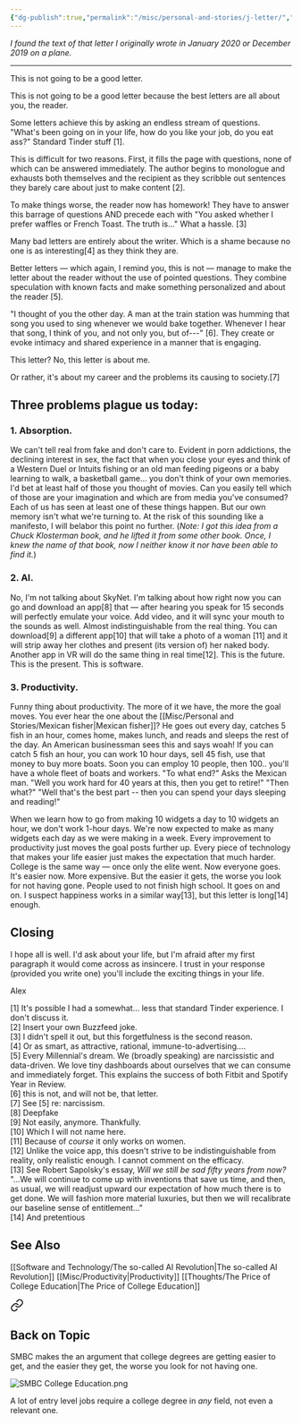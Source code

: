 ```yaml
---
{"dg-publish":true,"permalink":"/misc/personal-and-stories/j-letter/","tags":["thoughts","productivity","AI"],"noteIcon":3}
---
```



*I found the text of that letter I originally wrote in January 2020 or December 2019 on a plane.*

---
This is not going to be a good letter.  

This is not going to be a good letter because the best letters are all about you, the reader.

Some letters achieve this by asking an endless stream of questions. "What's been going on in your life, how do you like your job, do you eat ass?" Standard Tinder stuff [1]. 

This is difficult for two reasons. First, it fills the page with questions, none of which can be answered immediately. The author begins to monologue and exhausts both themselves and the recipient as they scribble out sentences they barely care about just to make content [2]. 

To make things worse, the reader now has homework! They have to answer this barrage of questions AND precede each with "You asked whether I prefer waffles or French Toast. The truth is..." What a hassle. [3]  

Many bad letters are entirely about the writer. Which is a shame because no one is as interesting[4] as they think they are.  

Better letters — which again, I remind you, this is not — manage to make the letter about the reader without the use of pointed questions. They combine speculation with known facts and make something personalized and about the reader [5]. 

"I thought of you the other day. A man at the train station was humming that song you used to sing whenever we would bake together. Whenever I hear that song, I think of you, and not only you, but of---" [6]. They create or evoke intimacy and shared experience in a manner that is engaging.  

This letter? No, this letter is about me.  

Or rather, it's about my career and the problems its causing to society.[7]  

## Three problems plague us today:  
  
### 1.  **Absorption**.

We can't tell real from fake and don't care to. Evident in porn addictions, the declining interest in sex, the fact that when you close your eyes and think of a Western Duel or Intuits fishing or an old man feeding pigeons or a baby learning to walk, a basketball game... you don't think of your own memories. I'd bet at least half of those you thought of movies. Can you easily tell which of those are your imagination and which are from media you've consumed? Each of us has seen at least one of these things happen. But our own memory isn't what we're turning to. At the risk of this sounding like a manifesto, I will belabor this point no further.  (*Note: I got this idea from a Chuck Klosterman book, and he lifted it from some other book. Once, I knew the name of that book, now I neither know it nor have been able to find it.*)

### 2. **AI**.
No, I'm not talking about SkyNet. I'm talking about how right now you can go and download an app[8] that — after hearing you speak for 15 seconds will perfectly emulate your voice. Add video, and it will sync your mouth to the sounds as well. Almost indistinguishable from the real thing. You can download[9] a different app[10] that will take a photo of a woman [11] and it will strip away her clothes and present (its version of) her naked body. Another app in VR will do the same thing in real time[12]. This is the future. This is the present. This is software.  

### 3.  **Productivity**. 
Funny thing about productivity. The more of it we have, the more the goal moves. You ever hear the one about the [[Misc/Personal and Stories/Mexican fisher\|Mexican fisher]]? He goes out every day, catches 5 fish in an hour, comes home, makes lunch, and reads and sleeps the rest of the day. An American businessman sees this and says woah! If you can catch 5 fish an hour, you can work 10 hour days, sell 45 fish, use that money to buy more boats. Soon you can employ 10 people, then 100.. you'll have a whole fleet of boats and workers. "To what end?" Asks the Mexican man. "Well you work hard for 40 years at this, then you get to retire!" "Then what?" "Well that's the best part -- then you can spend your days sleeping and reading!"  

When we learn how to go from making 10 widgets a day to 10 widgets an hour, we don't work 1-hour days. We're now expected to make as many widgets each day as we were making in a week. Every improvement to productivity just moves the goal posts further up. Every piece of technology that makes your life easier just makes the expectation that much harder. College is the same way — once only the elite went. Now everyone goes. It's easier now. More expensive. But the easier it gets, the worse you look for not having gone. People used to not finish high school. It goes on and on. I suspect happiness works in a similar way[13], but this letter is long[14] enough.  

## Closing

I hope all is well. I'd ask about your life, but I'm afraid after my first paragraph it would come across as insincere. I trust in your response (provided you write one) you'll include the exciting things in your life.  
  
Alex  


[1] It's possible I had a somewhat... less that standard Tinder experience. I don't discuss it.  
[2] Insert your own Buzzfeed joke.  
[3] I didn't spell it out, but this forgetfulness is the second reason.  
[4] Or as smart, as attractive, rational, immune-to-advertising....  
[5] Every Millennial's dream. We (broadly speaking) are narcissistic and data-driven. We love tiny dashboards about ourselves that we can consume and immediately forget. This explains the success of both Fitbit and Spotify Year in Review.  
[6] this is not, and will not be, that letter.  
[7] See [5] re: narcissism.  
[8] Deepfake  
[9] Not easily, anymore. Thankfully.  
[10] Which I will not name here.  
[11] Because of *course* it only works on women.  
[12] Unlike the voice app, this doesn't strive to be indistinguishable from reality, only realistic enough. I cannot comment on the efficacy.  
[13] See Robert Sapolsky's essay, *Will we still be sad fifty years from now?* "...We will continue to come up with inventions that save us time, and then, as usual, we will readjust upward our expectation of how much there is to get done. We will fashion more material luxuries, but then we will recalibrate our baseline sense of entitlement..."  
[14] And pretentious

## See Also

[[Software and Technology/The so-called AI Revolution\|The so-called AI Revolution]]
[[Misc/Productivity\|Productivity]]
[[Thoughts/The Price of College Education\|The Price of College Education]]

<div class="transclusion internal-embed is-loaded"><a class="markdown-embed-link" href="/thoughts/the-price-of-college-education/#back-on-topic" aria-label="Open link"><svg xmlns="http://www.w3.org/2000/svg" width="24" height="24" viewBox="0 0 24 24" fill="none" stroke="currentColor" stroke-width="2" stroke-linecap="round" stroke-linejoin="round" class="svg-icon lucide-link"><path d="M10 13a5 5 0 0 0 7.54.54l3-3a5 5 0 0 0-7.07-7.07l-1.72 1.71"></path><path d="M14 11a5 5 0 0 0-7.54-.54l-3 3a5 5 0 0 0 7.07 7.07l1.71-1.71"></path></svg></a><div class="markdown-embed">



## Back on Topic

SMBC makes the an argument that college degrees are getting easier to get, and the easier they get, the worse you look for not having one.

![SMBC College Education.png](/img/user/img/comics/SMBC%20College%20Education.png)


A lot of entry level jobs require a college degree in *any* field, not even a relevant one.


</div></div>

